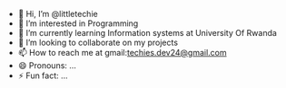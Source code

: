 - 👋 Hi, I’m @littletechie
- 👀 I’m interested in Programming
- 🌱 I’m currently learning Information systems at University Of Rwanda
- 💞️ I’m looking to collaborate on my projects
- 📫 How to reach me at gmail:techies.dev24@gmail.com
- 😄 Pronouns: ...
- ⚡ Fun fact: ...

<!---
littletechie/littletechie is a ✨ special ✨ repository because its `README.md` (this file) appears on your GitHub profile.
You can click the Preview link to take a look at your changes.
--->
